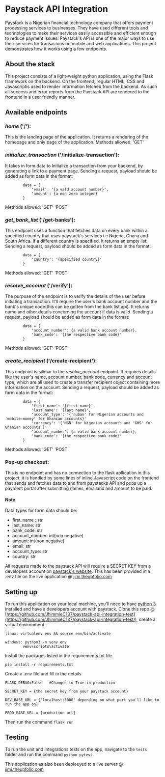 # Paystack API Integration
Paystack is a Nigerian financial technology company that offers payment processing services to businesses. They have used different tools and technologies to make their services easily accessible and efficient enough to reduce payment issues. Paystack's API is one of the major ways to use their services for transacions on mobile and web applications. This project demonstrates how it works using a few endpoints.

## About the stack
This project consists of a light-weight python application, using the Flask framework on the backend. On the frontend, regular HTML, CSS and Javascriptis used to render information fetched from the backend. As such all success and error reports from the Paystack API are rendered to the frontend in a user friendly manner.

## Available endpoints

### _home_ ('/'):
This is the landing page of the application. It returns a rendering of the homepage and only page of the application.
Methods allowed: 'GET'

### _initialize_transaction_ ('/initialize-transaction'):
It takes in form data to Initialize a transaction from your backend, by generating a link to a payment page. Sending a request, payload should be added as form data in the format:
```
        data = {
            'email': '{a vald account number}',
            'amount': {a non zero integer}
        }
```
Methods allowed: 'GET' 'POST'

### _get_bank_list_ ('/get-banks'):
This endpoint uses a function that fetches data on every bank within a specified country that uses paystack's services i.e Nigeria, Ghana and South Africa. If a different country is specified, it returns an empty list. Sending a request, payload should be added as form data in the format:
```
        data = {
            'country': '{specified country}'
        }
```
Methods allowed: 'GET' 'POST'

### _resolve_account_ ('/verify'):
The purpose of the endpoint is to verify the details of the user before initiating a transaction. It'll require the user's bank account number and the bank's unique code(this can be gotten from the bank list api). It returns name and other details concerning the account if data is valid. Sending a request, payload should be added as form data in the format:
```
        data = {
            'account_number': {a valid bank account number},
            'bank_code': '{the respective bank code}'
        }
```
Methods allowed: 'GET' 'POST'

### _create_recipient_ ('/create-recipient'):
This endpoint is silimar to the _resolve_account_ endpoint. It requires details like the user's name, account number, bank code,  currency and account type, which are all used to create a transfer recipient object containing more information on the account. Sending a request, payload should be added as form data in the format:
```
        data = {
            'first_name': '{first name}',
            'last_name': '{last name}',
            'account_type': '{'nuban' for Nigerian accounts and 'mobile-money' for Ghanian accounts}'
            'currency': '{'NGN' for Nigerian accounts and 'GHS' for Ghanian accounts }'
            'account_number': {a valid bank account number},
            'bank_code': '{the respective bank code}'
        }
```
Methods allowed: 'GET' 'POST'

### Pop-up checkout:
This is no endpoint and has no connection to the flask apllication in this project, it is handled by some lines of inline Javascript code on the frontend that sends and fetches data to and from paystacks API and pops up a payment portal after submitting names, emailand and amount to be paid.

#### Note
Data types for form data should be:
- first_name : str
- last_name: str
- bank_code: str
- account_number: int(non negative)
- amount: int(non negative)
- email: str
- account_type: str
- country: str

All requests made to the paystack API will require a SECRET KEY from a developers account on [paystack's website](https://dashboard.paystack.com/#/signup). This has been provided in a .env file on the live application @ [jimi.theupfolio.com]('https://jimi.theupfolio.com') 

## Setting up
To run this application on your local machine, you'll need to have [python 3](https://www.python.org/downloads/release/python-390/) installed and have a developers account with paystack. Clone this repo @ [https://github.com/JhimmieC137/paystack-api-integration-test](https://github.com/JhimmieC137/paystack-api-integration-test/), create a virtual environment 

```
linux: virtualenv env && source env/bin/activate

windows: python3 -m venv env 
        venv\scripts\activate
```

Install the packages listed in the requirements.txt file
```
pip install -r requirements.txt
```
Create a .env file and fill in the details

```
FLASK_DEBUG=False   #Changes to True in production

SECRET_KEY = {the secret key from your paystack account}

DEV_BASE_URL = {'localhost:5000' depending on what port you'll like to run the app on}

PROD_BASE_URL = {production url}
```

Then run the command `flask run`

## Testing
To run the unit and integrations tests on the app, navigate to the `tests` folder and run the command `python pytest`.

This application as also been deploeyed to a live server @ [jimi.theupfolio.com](https://jimi.theupfolio.com/)
